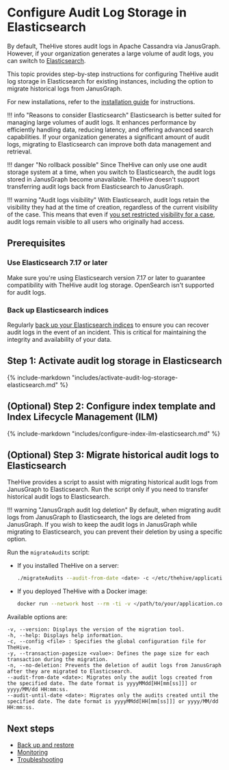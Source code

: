 # Configure Audit Log Storage in Elasticsearch

<!-- md:version 5.5 -->

By default, TheHive stores audit logs in Apache Cassandra via JanusGraph. However, if your organization generates a large volume of audit logs, you can switch to [Elasticsearch](https://www.elastic.co/enterprise-search).

This topic provides step-by-step instructions for configuring TheHive audit log storage in Elasticsearch for existing instances, including the option to migrate historical logs from JanusGraph.

For new installations, refer to the [installation guide](../installation/installation-guide-linux-standalone-server.md) for instructions.

!!! info "Reasons to consider Elasticsearch"
    Elasticsearch is better suited for managing large volumes of audit logs. It enhances performance by efficiently handling data, reducing latency, and offering advanced search capabilities. If your organization generates a significant amount of audit logs, migrating to Elasticsearch can improve both data management and retrieval.

!!! danger "No rollback possible"
    Since TheHive can only use one audit storage system at a time, when you switch to Elasticsearch, the audit logs stored in JanusGraph become unavailable. TheHive doesn't support transferring audit logs back from Elasticsearch to JanusGraph.

!!! warning "Audit logs visibility"
    With Elasticsearch, audit logs retain the visibility they had at the time of creation, regardless of the current visibility of the case. This means that even if [you set restricted visibility for a case](../user-guides/analyst-corner/cases/case-visibility/restrict-visibility-case.md), audit logs remain visible to all users who originally had access.

## Prerequisites

### Use Elasticsearch 7.17 or later

Make sure you're using Elasticsearch version 7.17 or later to guarantee compatibility with TheHive audit log storage. OpenSearch isn't supported for audit logs.

### Back up Elasticsearch indices

Regularly [back up your Elasticsearch indices](https://www.elastic.co/docs/deploy-manage/tools/snapshot-and-restore) to ensure you can recover audit logs in the event of an incident. This is critical for maintaining the integrity and availability of your data.

## Step 1: Activate audit log storage in Elasticsearch

{% include-markdown "includes/activate-audit-log-storage-elasticsearch.md" %}

## (Optional) Step 2: Configure index template and Index Lifecycle Management (ILM)

{% include-markdown "includes/configure-index-ilm-elasticsearch.md" %}

## (Optional) Step 3: Migrate historical audit logs to Elasticsearch

TheHive provides a script to assist with migrating historical audit logs from JanusGraph to Elasticsearch. Run the script only if you need to transfer historical audit logs to Elasticsearch.

!!! warning "JanusGraph audit log deletion"
    By default, when migrating audit logs from JanusGraph to Elasticsearch, the logs are deleted from JanusGraph. If you wish to keep the audit logs in JanusGraph while migrating to Elasticsearch, you can prevent their deletion by using a specific option.

Run the `migrateAudits` script:

* If you installed TheHive on a server:

  ``` bash
  ./migrateAudits --audit-from-date <date> -c </etc/thehive/application.conf>
  ```

* If you deployed TheHive with a Docker image:

  ``` bash
  docker run --network host --rm -ti -v </path/to/your/application.conf>:/etc/thehive/application.conf:ro -v </path/to/your/logback.xml>:/etc/thehive/logback.xml:ro strangebee/thehive:{% include-markdown "includes/thehive-latest-version.md" start="<!--start-fullversion-->" end="<!--end-fullversion-->" %}-1-SNAPSHOT  migrateAudits -Dlogback.configurationFile=/etc/thehive/logback.xml -- --audit-from-date <date> -c /etc/thehive/application.conf
  ```

Available options are:

```
-v, --version: Displays the version of the migration tool.
-h, --help: Displays help information.
-c, --config <file> : Specifies the global configuration file for TheHive.
-y, --transaction-pagesize <value>: Defines the page size for each transaction during the migration.
-n, --no-deletion: Prevents the deletion of audit logs from JanusGraph after they are migrated to Elasticsearch.
--audit-from-date <date>: Migrates only the audit logs created from the specified date. The date format is yyyyMMdd[HH[mm[ss]]] or yyyy/MM/dd HH:mm:ss.
--audit-until-date <date>: Migrates only the audits created until the specified date. The date format is yyyyMMdd[HH[mm[ss]]] or yyyy/MM/dd HH:mm:ss.
```

<h2>Next steps</h2>

* [Back up and restore](../operations/backup-restore/overview.md)
* [Monitoring](monitoring.md)
* [Troubleshooting](troubleshooting.md)
